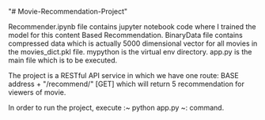 "# Movie-Recommendation-Project" 

Recommender.ipynb file contains jupyter notebook code where I trained the model for this content Based Recommendation.
BinaryData file contains compressed data which is actually 5000 dimensional vector for all movies in the movies_dict.pkl file.
mypython is the virtual env directory.
app.py is the main file which is to be executed.

The project is a RESTful API service in which we have one route:
BASE address + "/recommend/<movie name>" [GET]
  which will return 5 recommendation for viewers of <movie name> movie.
  
In order to run the project, execute :~ python app.py ~:  command.
